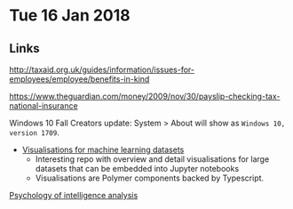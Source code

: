 # Tue 16 Jan 2018

## Links

http://taxaid.org.uk/guides/information/issues-for-employees/employee/benefits-in-kind

https://www.theguardian.com/money/2009/nov/30/payslip-checking-tax-national-insurance

Windows 10 Fall Creators update: System > About will show as `Windows 10, version 1709`.

- [Visualisations for machine learning datasets](https://github.com/PAIR-code/facets?utm_source=mybridge&utm_medium=blog&utm_campaign=read_more)
    - Interesting repo with overview and detail visualisations for large datasets that can be embedded into Jupyter notebooks
    - Visualisations are Polymer components backed by Typescript.

[Psychology of intelligence analysis](https://www.cia.gov/library/center-for-the-study-of-intelligence/csi-publications/books-and-monographs/psychology-of-intelligence-analysis)